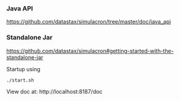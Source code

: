 
### Java API

https://github.com/datastax/simulacron/tree/master/doc/java_api

### Standalone Jar
https://github.com/datastax/simulacron#getting-started-with-the-standalone-jar

Startup using

```
./start.sh
```

View doc at: http://localhost:8187/doc